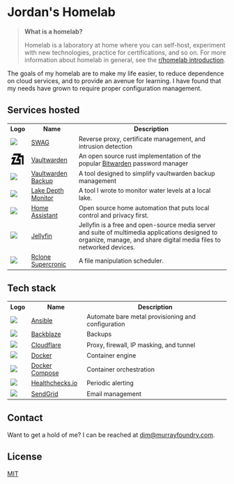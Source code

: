 # Jordan's Homelab

> **What is a homelab?**
>
> Homelab is a laboratory at home where you can self-host, experiment with new technologies, practice for certifications, and so on.
> For more information about homelab in general, see the [r/homelab introduction](https://www.reddit.com/r/homelab/wiki/introduction).

The goals of my homelab are to make my life easier, to reduce dependence on cloud services, and to provide an avenue for learning.
I have found that my needs have grown to require proper configuration management.

## Services hosted
<table>
    <tr>
        <th>Logo</th>
        <th>Name</th>
        <th>Description</th>
    </tr>
    <tr>
        <td><img width="32" src="https://upload.wikimedia.org/wikipedia/commons/5/59/Empty.png?20091205084734"></td>
        <td><a href="https://docs.linuxserver.io/general/swag">SWAG</a></td>
        <td>Reverse proxy, certificate management, and intrusion detection</td>
    </tr>
    <tr>
        <td><img width="32" src="https://github.com/dani-garcia/vaultwarden/blob/main/resources/vaultwarden-icon.svg"></td>
        <td><a href="https://github.com/dani-garcia/vaultwarden">Vaultwarden</a></td>
        <td>An open source rust implementation of the popular <a href="https://bitwarden.com/">Bitwarden</a> password manager</td>
    </tr>
    <tr>
        <td><img width="32" src="https://upload.wikimedia.org/wikipedia/commons/5/59/Empty.png?20091205084734"></td>
        <td><a href="https://github.com/ttionya/vaultwarden-backup">Vaultwarden Backup</a></td>
        <td>A tool designed to simplify vaultwarden backup management</td>
    </tr>
    <tr>
        <td><img width="32" src="https://upload.wikimedia.org/wikipedia/commons/5/59/Empty.png?20091205084734"></td>
        <td><a href="https://github.com/FueledbyJordan/lake-depth-monitor">Lake Depth Monitor</a></td>
        <td>A tool I wrote to monitor water levels at a local lake.</td>
    </tr>
    <tr>
        <td><img width="32" src="https://upload.wikimedia.org/wikipedia/commons/6/6e/Home_Assistant_Logo.svg"></td>
        <td><a href="https://www.home-assistant.io/">Home Assistant</a></td>
        <td>Open source home automation that puts local control and privacy first.</td>
    </tr>
    <tr>
        <td><img width="32" src="https://developer.asustor.com/uploadIcons/0020_999_1568614457_Jellyfin_256.png"></td>
        <td><a href="https://jellyfin.org/">Jellyfin</a></td>
        <td>Jellyfin is a free and open-source media server and suite of multimedia applications designed to organize, manage, and share digital media files to networked devices.</td>
    </tr>
    <tr>
        <td><img width="32" src="https://upload.wikimedia.org/wikipedia/commons/9/91/Octicons-mark-github.svg"></td>
        <td><a href="https://github.com/FueledbyJordan/rclone-supercronic">Rclone Supercronic</a></td>
        <td>A file manipulation scheduler.</td>
    </tr>
</table>

## Tech stack

<table>
    <tr>
        <th>Logo</th>
        <th>Name</th>
        <th>Description</th>
    </tr>
    <tr>
        <td><img width="32" src="https://simpleicons.org/icons/ansible.svg"></td>
        <td><a href="https://www.ansible.com">Ansible</a></td>
        <td>Automate bare metal provisioning and configuration</td>
    </tr>
    <tr>
        <td><img width="32" src="https://www.backblaze.com/blog/wp-content/uploads/2017/12/backblaze_icon_transparent.png"></td>
        <td><a href="https://www.backblaze.com/">Backblaze</a></td>
        <td>Backups</td>
    </tr>
    <tr>
        <td><img width="32" src="https://avatars.githubusercontent.com/u/314135?s=200&v=4"></td>
        <td><a href="https://www.cloudflare.com">Cloudflare</a></td>
        <td>Proxy, firewall, IP masking, and tunnel</td>
    </tr>
    <tr>
        <td><img width="32" src="https://www.docker.com/wp-content/uploads/2022/03/Moby-logo.png"></td>
        <td><a href="https://www.docker.com">Docker</a></td>
        <td>Container engine</td>
    </tr>
    <tr>
        <td><img width="32" src="https://raw.githubusercontent.com/docker/compose/v2/logo.png"></td>
        <td><a href="https://docs.docker.com/compose/">Docker Compose</a></td>
        <td>Container orchestration</td>
    </tr>
    <tr>
        <td><img width="32" src="https://healthchecks.io/static/img/logo-rounded-ua.svg"></td>
        <td><a href="https://healthchecks.io/">Healthchecks.io</a></td>
        <td>Periodic alerting</td>
    </tr>
    <tr>
        <td><img width="32" src="https://sendgrid.com/wp-content/themes/sgdotcom/pages/resource/brand/2016/SendGrid-Logomark.png"></td>
        <td><a href="https://sendgrid.com/">SendGrid</a></td>
        <td>Email management</td>
    </tr>
</table>

## Contact

Want to get a hold of me?  I can be reached at [djm@murrayfoundry.com](mailto:djm@murrayfoundry.com).

## License
[MIT](https://choosealicense.com/licenses/mit/)
